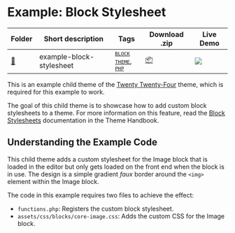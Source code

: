 # Example: Block Stylesheet

<!-- Please, do not remove these @TABLE EXAMPLES BEGIN and @TABLE EXAMPLES END comments or modify the table inside. This table is automatically generated from the data at _data/examples.json and _data/tags.json -->
<!-- @TABLE EXAMPLES BEGIN -->
| Folder                                                                                            | Short description        | Tags                                                                                                                                                                                                                                                                                   | Download .zip                                                                                                         | Live Demo                                                                                                                                                                                                                                                                                                                                                                                                                                                                                                                                                                                                                                                                                                                                                                                                                   |
| ------------------------------------------------------------------------------------------------- | ------------------------ | -------------------------------------------------------------------------------------------------------------------------------------------------------------------------------------------------------------------------------------------------------------------------------------- | --------------------------------------------------------------------------------------------------------------------- | --------------------------------------------------------------------------------------------------------------------------------------------------------------------------------------------------------------------------------------------------------------------------------------------------------------------------------------------------------------------------------------------------------------------------------------------------------------------------------------------------------------------------------------------------------------------------------------------------------------------------------------------------------------------------------------------------------------------------------------------------------------------------------------------------------------------------- |
| [📁](https://github.com/wptrainingteam/block-theme-examples/tree/master/example-block-stylesheet) | example-block-stylesheet | <small><code><a target="_blank" href="https://github.com/wptrainingteam/block-theme-examples/wiki/Tags#block-theme">BLOCK THEME</a></code></small>, <small><code><a target="_blank" href="https://github.com/wptrainingteam/block-theme-examples/wiki/Tags#php">PHP</a></code></small> | [📦](https://raw.githubusercontent.com/wptrainingteam/block-theme-examples/master/_zips/example-block-stylesheet.zip) | [![](https://raw.githubusercontent.com/wptrainingteam/block-theme-examples/master/_assets/icon-wp.svg)](https://playground.wordpress.net/#{%22$schema%22:%22https://playground.wordpress.net/blueprint-schema.json%22,%22landingPage%22:%22/wp-admin/themes.php%22,%22preferredVersions%22:{%22php%22:%228.0%22,%22wp%22:%22latest%22},%22steps%22:[{%22step%22:%22installTheme%22,%22themeZipFile%22:{%22resource%22:%22wordpress.org/themes%22,%22slug%22:%22twentytwentyfour%22}},{%22step%22:%22installTheme%22,%22themeZipFile%22:{%22resource%22:%22url%22,%22url%22:%22https://raw.githubusercontent.com/wptrainingteam/block-theme-examples/master/_zips/example-block-stylesheet.zip%22},%22options%22:{%22activate%22:true}},{%22step%22:%22login%22,%22username%22:%22admin%22,%22password%22:%22password%22}]}) |
<!-- @TABLE EXAMPLES END -->

This is an example child theme of the [Twenty Twenty-Four](https://wordpress.org/themes/twentytwentyfour/) theme, which is required for this example to work.

The goal of this child theme is to showcase how to add custom block stylesheets to a theme. For more information on this feature, read the [Block Stylesheets](https://developer.wordpress.org/themes/features/block-stylesheets/) documentation in the Theme Handbook.

## Understanding the Example Code

This child theme adds a custom stylesheet for the Image block that is loaded in the editor but only gets loaded on the front end when the block is in use. The design is a simple gradient _faux_ border around the `<img>` element within the Image block.

The code in this example requires two files to achieve the effect:

- `functions.php`: Registers the custom block stylesheet.
- `assets/css/blocks/core-image.css`: Adds the custom CSS for the Image block.
